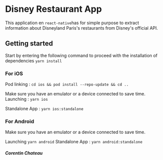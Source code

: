 # Disney Restaurant App

This application en `react-native`has for simple purpose to extract information about Disneyland Paris's restaurants from Disney's official API.

## Getting started

 Start by entering the following command to proceed with the installation of dependencies 
`yarn install` 

### For iOS

Pod linking : `cd ios && pod install --repo-update && cd ..`

Make sure you have an emulator or a device connected to save time.
Launching : `yarn ios`

Standalone App : `yarn ios:standalone`

### For Android 
Make sure you have an emulator or a device connected to save time.

Launching `yarn android`
Standalone App : `yarn android:standalone`




##### Corentin Chateau